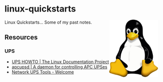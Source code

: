 # linux-quickstarts
<img src="assets/Tux.svg" alt="Linux (Tux)" style="width: 160px;" align="right">
Linux Quickstarts... Some of my past notes.

## Resources
### UPS
- [UPS HOWTO | The Linux Documentation Project](https://tldp.org/HOWTO/html_single/UPS-HOWTO/)
- [apcupsd | A daemon for controlling APC UPSes](http://www.apcupsd.org/)
- [Network UPS Tools - Welcome](https://networkupstools.org/)
